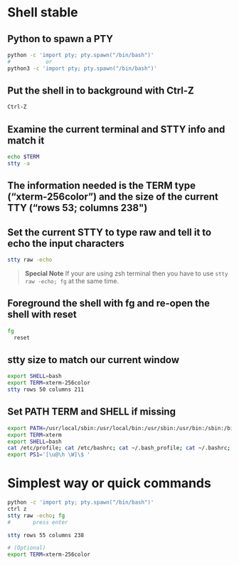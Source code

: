 # Shell stable

## Python to spawn a PTY
```bash
python -c 'import pty; pty.spawn("/bin/bash")'
#	        or
python3 -c 'import pty; pty.spawn("/bin/bash")'
```
## Put the shell in to background with Ctrl-Z
```bash
Ctrl-Z
```
## Examine the current terminal and STTY info and match it
```bash
echo $TERM
stty -a
```

## The information needed is the TERM type (“xterm-256color”) and the size of the current TTY (“rows 53; columns 238")


## Set the current STTY to type raw and tell it to echo the input characters	
```bash
stty raw -echo
```
> **Special Note** 
> If your are using zsh terminal then you have to use 
> `stty raw -echo; fg` at the same time.

## Foreground the shell with fg and re-open the shell with reset
```bash	
fg
  reset
```

## stty size to match our current window
```bash
export SHELL=bash
export TERM=xterm-256color
stty rows 50 columns 211
```

## Set PATH TERM and SHELL if missing
```bash
export PATH=/usr/local/sbin:/usr/local/bin:/usr/sbin:/usr/bin:/sbin:/bin
export TERM=xterm
export SHELL=bash
cat /etc/profile; cat /etc/bashrc; cat ~/.bash_profile; cat ~/.bashrc; cat ~/.bash_logout; env; set
export PS1='[\u@\h \W]\$ '
```


# Simplest way or quick commands
```bash
python -c 'import pty; pty.spawn("/bin/bash")'
ctrl z
stty raw -echo; fg
#		press enter 

stty rows 55 columns 238

# (Optional)
export TERM=xterm-256color
```
